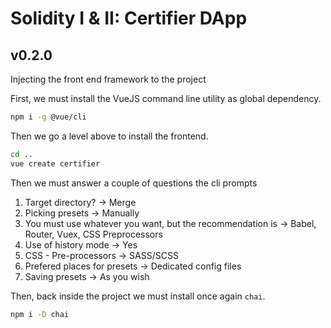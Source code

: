 # Solidity I & II: Certifier DApp

## v0.2.0
Injecting the front end framework to the project

First, we must install the VueJS command line utility as global dependency.

```bash
npm i -g @vue/cli
```

Then we go a level above to install the frontend.

```bash
cd ..
vue create certifier
```

Then we must answer a couple of questions the cli prompts

1. Target directory? → Merge
2. Picking presets → Manually
3. You must use whatever you want, but the recommendation is → Babel, Router, Vuex, CSS Preprocessors
4. Use of history mode → Yes
5. CSS - Pre-processors → SASS/SCSS
6. Prefered places for presets → Dedicated config files
7. Saving presets → As you wish

Then, back inside the project we must install once again `chai`.

```bash
npm i -D chai
```